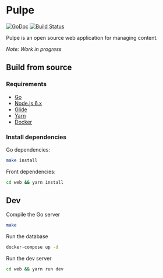 # Pulpe

[![GoDoc](https://godoc.org/github.com/blankrobot/pulpe?status.svg)](https://godoc.org/github.com/blankrobot/pulpe)
[![Build Status](https://travis-ci.org/blankrobot/pulpe.svg)](https://travis-ci.org/blankrobot/pulpe)

Pulpe is an open source web application for managing content.

*Note: Work in progress*

## Build from source

### Requirements

- [Go](https://golang.org/)
- [Node.js 6.x](https://nodejs.org)
- [Glide](https://github.com/Masterminds/glide)
- [Yarn](https://yarnpkg.com/)
- [Docker](https://www.docker.com/)

### Install dependencies

Go dependencies:

```sh
make install
```

Front dependencies:

```sh
cd web && yarn install
```

## Dev

Compile the Go server

```sh
make
```

Run the database

```sh
docker-compose up -d
```

Run the dev server

```sh
cd web && yarn run dev
```
